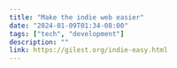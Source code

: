 ```yaml
---
title: "Make the indie web easier"
date: "2024-01-09T01:34-08:00"
tags: ["tech", "development"]
description: ""
link: https://gilest.org/indie-easy.html
---
```

